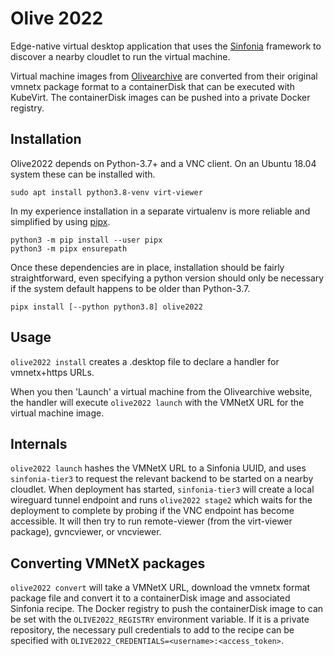 # Olive 2022

Edge-native virtual desktop application that uses the
[Sinfonia](https://github.com/cmusatyalab/sinfonia) framework to discover a
nearby cloudlet to run the virtual machine.

Virtual machine images from [Olivearchive](https://olivearchive.org) are
converted from their original vmnetx package format to a containerDisk
that can be executed with KubeVirt. The containerDisk images can be pushed into
a private Docker registry.


## Installation

Olive2022 depends on Python-3.7+ and a VNC client. On an Ubuntu 18.04
system these can be installed with.

```
sudo apt install python3.8-venv virt-viewer
```

In my experience installation in a separate virtualenv is more reliable and
simplified by using [pipx](https://pypa.github.io/pipx/installation/).

```
python3 -m pip install --user pipx
python3 -m pipx ensurepath
```

Once these dependencies are in place, installation should be fairly
straightforward, even specifying a python version should only be necessary if
the system default happens to be older than Python-3.7.

```
pipx install [--python python3.8] olive2022
```


## Usage

`olive2022 install` creates a .desktop file to declare a handler for
vmnetx+https URLs.

When you then 'Launch' a virtual machine from the Olivearchive website, the
handler will execute `olive2022 launch` with the VMNetX URL for the virtual
machine image.


## Internals

`olive2022 launch` hashes the VMNetX URL to a Sinfonia UUID, and uses
`sinfonia-tier3` to request the relevant backend to be started on a nearby
cloudlet. When deployment has started, `sinfonia-tier3` will create a local
wireguard tunnel endpoint and runs `olive2022 stage2` which waits for the
deployment to complete by probing if the VNC endpoint has become accessible.
It will then try to run remote-viewer (from the virt-viewer package),
gvncviewer, or vncviewer.


## Converting VMNetX packages

`olive2022 convert` will take a VMNetX URL, download the vmnetx format package
file and convert it to a containerDisk image and associated Sinfonia recipe.
The Docker registry to push the containerDisk image to can be set with the
`OLIVE2022_REGISTRY` environment variable. If it is a private repository, the
necessary pull credentials to add to the recipe can be specified with
`OLIVE2022_CREDENTIALS=<username>:<access_token>`.
